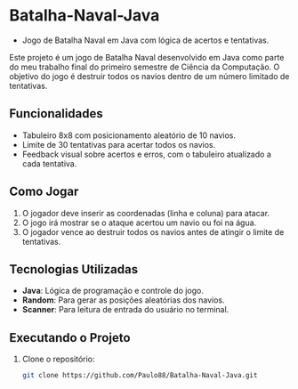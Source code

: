 # Batalha-Naval-Java
- Jogo de Batalha Naval em Java com lógica de acertos e tentativas.

Este projeto é um jogo de Batalha Naval desenvolvido em Java como parte do meu trabalho final do primeiro semestre de Ciência da Computação. O objetivo do jogo é destruir todos os navios dentro de um número limitado de tentativas.

## Funcionalidades

- Tabuleiro 8x8 com posicionamento aleatório de 10 navios.
- Limite de 30 tentativas para acertar todos os navios.
- Feedback visual sobre acertos e erros, com o tabuleiro atualizado a cada tentativa.

## Como Jogar

1. O jogador deve inserir as coordenadas (linha e coluna) para atacar.
2. O jogo irá mostrar se o ataque acertou um navio ou foi na água.
3. O jogador vence ao destruir todos os navios antes de atingir o limite de tentativas.

## Tecnologias Utilizadas

- **Java**: Lógica de programação e controle do jogo.
- **Random**: Para gerar as posições aleatórias dos navios.
- **Scanner**: Para leitura de entrada do usuário no terminal.

## Executando o Projeto

1. Clone o repositório:
   ```bash
   git clone https://github.com/Paulo88/Batalha-Naval-Java.git
